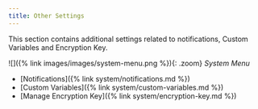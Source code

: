 ```yaml
---
title: Other Settings
---
```


This section contains additional settings related to notifications, Custom Variables and Encryption Key.

![]({% link images/images/system-menu.png %}){: .zoom}
*System Menu*

- [Notifications]({% link system/notifications.md %})
- [Custom Variables]({% link system/custom-variables.md %})
- [Manage Encryption Key]({% link system/encryption-key.md %})
